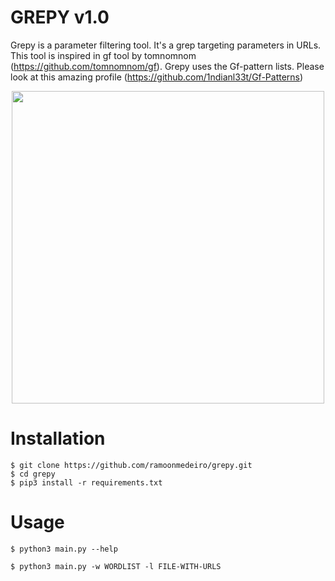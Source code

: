 # GREPY v1.0

Grepy is a parameter filtering tool. It's a grep targeting parameters in URLs. This tool is inspired in gf tool by tomnomnom (https://github.com/tomnomnom/gf). Grepy uses the Gf-pattern lists. Please look at this amazing profile (https://github.com/1ndianl33t/Gf-Patterns)

<div align="center">
  <img src="https://user-images.githubusercontent.com/102380417/163054964-4ad8257c-55f7-411b-81e4-d7ae89a8f5b8.png" width="500px" />
</div>

# Installation

```
$ git clone https://github.com/ramoonmedeiro/grepy.git
$ cd grepy
$ pip3 install -r requirements.txt
```
# Usage

```
$ python3 main.py --help

$ python3 main.py -w WORDLIST -l FILE-WITH-URLS

```
